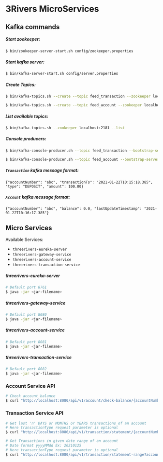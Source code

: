 #	3Rivers MicroServices
## Kafka commands
##### Start zookeeper:
```bash
$ bin/zookeeper-server-start.sh config/zookeeper.properties
```

##### Start kafka server:
```bash
$ bin/kafka-server-start.sh config/server.properties
```

##### Create Topics:
```bash
$ bin/kafka-topics.sh --create --topic feed_transaction --zookeeper localhost:2181 --partitions 1 --replication-factor 1

$ bin/kafka-topics.sh --create --topic feed_account --zookeeper localhost:2181 --partitions 1 --replication-factor 1
```

##### List available topics:
```bash
$ bin/kafka-topics.sh --zookeeper localhost:2181 --list
```

##### Console producers:
```bash
$ bin/kafka-console-producer.sh --topic feed_transaction --bootstrap-server localhost:9092

$ bin/kafka-console-producer.sh --topic feed_account --bootstrap-server localhost:9092
```
##### `Transaction` kafka message format:
```
{"accountNumber": "abc", "transactionTs": "2021-01-22T10:15:18.385", "type": "DEPOSIT", "amount": 100.00}
```

##### `Account` kafka message format:
```
{"accountNumber": "abc", "balance": 0.0, "lastUpdateTimestamp": "2021-01-22T10:16:17.385"}
```
## Micro Services
Available Services:
- `threerivers-eureka-server`
- `threerivers-gateway-service`
- `threerivers-account-service`
- `threerivers-transaction-service`

##### threerivers-eureka-server
```bash
# Default port 8761
$ java -jar <jar-filename>
```

##### threerivers-gateway-service
```bash
# Default port 8080
$ java -jar <jar-filename>
```
##### threerivers-account-service
```bash
# Default port 8081
$ java -jar <jar-filename>
```

##### threerivers-transaction-service
```bash
# Default port 8082
$ java -jar <jar-filename>

```
### Account Service API
```bash
# Check account balance
$ curl "http://localhost:8080/api/v1/account/check-balance/{accountNumber}"
```

### Transaction Service API
```bash
# Get last 'n' DAYS or MONTHS or YEARS transactions of an account
# Here transactionType request parameter is optional
$ curl "http://localhost:8080/api/v1/transaction/statement/{accountNumber}/{DAYS/MONTHS/YEARS}/{n}?transactionType={DEPOSIT/WITHDRAW}"

# Get Transactions in given date range of an account
# Date format yyyyMMdd Ex: 20210125
# Here transactionType request parameter is optional
$ curl "http://localhost:8080/api/v1/transaction/statement-range?accountNumber={accountNumber}&from={fromDate}&to={toDate}&transactionType={DEPOSIT/WITHDRAW}"
```


